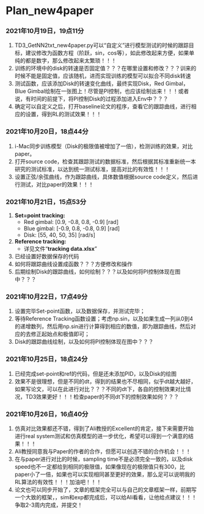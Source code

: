 # Plan_new4paper

### **2021年10月19日，19点11分**

1. TD3_GetNN2txt_new4paper.py可以“自定义”进行模型测试的时候的跟踪目标，建议修改为函数方程（阶跃，sin，cos等），如此修改起来方便，如果单纯的都是数字，那么修改起来太繁琐！！！
2. 训练的环境中的disk的转速是否固定值？？？在哪里设置和修改？？？训来的时候不能是固定值，应该随机，进而实现训练的模型可以拟合不同disk转速
3. 测试函数，应该添加Disk的转速变化曲线，最终实现Disk，Red Gimbal，Blue Gimbal绘制在一张图上！尽管是PI控制，也应该绘制出来！！！或者说，有时间的前提下，将PI控制Disk的过程添加进入Env中？？？
4. 确定可以自定义之后，打开baseline论文的程序，查看它的跟踪曲线，进行相应的设置，得到RL的测试效果！！！

### **2021年10月20日，18点44分**

1. i-Mac同步训练模型（Disk的极限值被增加了一倍），检测训练的效果，对比paper。
2. 打开source code，检查其跟踪测试的数据标准，然后根据其标准重新统一本研究的测试标准，以达到统一测试标准，提高对比的有效性！！！
3. 设置正弦/余弦曲线，作为跟踪曲线，具体数值根据source code定义，然后进行测试，对比paper的效果！！！

### 2021年10月21日，15点53分

1. **Set=point tracking:**
   - Red gimbal: [0.9, -0.8, 0.8, -0.9]   [rad]
   - Blue gimbal: [-0.9, 0.8, -0.8, 0.9]   [rad]
   - Disk: [55, 40, 50, 35]   [rad/s]
2. **Reference tracking:**
   - 详见文件“**tracking data.xlsx**”
3. 已经设置好数据保存的代码
4. 如何将跟踪曲线设置成函数？？？方便修改和操作
5. 后期绘制Disk的跟踪曲线，如何绘制？？？以及如何将PI控制体现在图中？？？

### 2021年10月22日，17点49分

1. 设置完毕Set-point函数，以及数据保存，并测试完毕；
2. 等待Reference Tracking函数设置；考虑np.sin，以及如果生成一列从0到4的递增数列，然后用np.sin进行计算得到相应的数值，即为跟踪曲线，然后对应的去修正起始点和极值即可；
3. Disk的跟踪曲线绘制，以及如何将PI控制体现在图中？？？

### 2021年10月25日，18点24分

1. 已经完成set-point和ref的代码，但是还未添加PID，以及Disk的绘图
2. 效果不是很理想，但是不同的dt，得到的结果也不尽相同，似乎dt越大越好，如果写论文，可以在此进行对比？？？不同的dt下，各自的控制效果对比情况，TD3效果更好！！！检查paper的不同dt下的控制效果如何？？？

### 2021年10月26日，16点40分

1. 仿真对比效果都还不错，得到了Ali教授的Excellent的肯定，接下来需要开始进行real system测试和仿真模型的进一步优化，希望可以得到一个满意的结果！！！
2. Ali教授同意我与Paper的作者的合作，但愿可以创造不错的合作机会！！！
3. 在与paper进行对比的时候，sampling time不是必须完全一致的，以及disk speed也不一定都给到相同的极限值，如果像现在的极限值只有300，比paper小了一倍，如果也可以实现相同甚至更好的效果，那么足可以说明我的RL算法的有效性！！！加油吧！！！
4. 论文也可以同步开始了，文章的框架完全可以与自己的文章框架一样，前期写一个大致的框架，，sim和exp都完成后，可以给Ali看看，让他给点建议！！！争取2-3周内完成，并提交！

